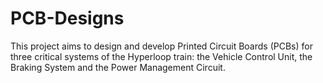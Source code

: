 # PCB-Designs
This project aims to design and develop Printed Circuit Boards (PCBs) for three critical systems of the Hyperloop train: the Vehicle Control Unit, the Braking System and the Power Management Circuit. 
